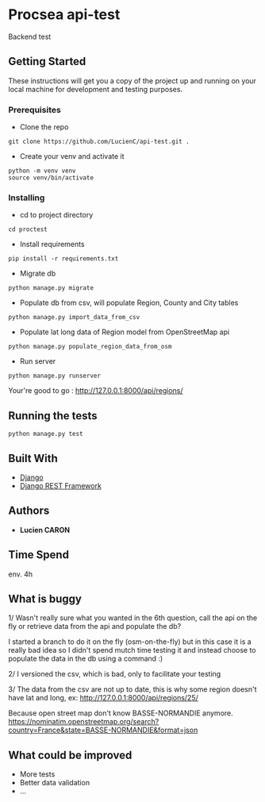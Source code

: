 # Procsea api-test

Backend test

## Getting Started

These instructions will get you a copy of the project up and running on your local machine for development and testing purposes.

### Prerequisites

- Clone the repo
```
git clone https://github.com/LucienC/api-test.git .
```

- Create your venv and activate it

```
python -m venv venv
source venv/bin/activate
```

### Installing

- cd to project directory

```
cd proctest
```

- Install requirements
```
pip install -r requirements.txt
```

- Migrate db
```
python manage.py migrate
```

- Populate db from csv, will populate Region, County and City tables
```
python manage.py import_data_from_csv
```

- Populate lat long data of Region model from OpenStreetMap api
```
python manage.py populate_region_data_from_osm
```


- Run server
```
python manage.py runserver
```

Your're good to go : http://127.0.0.1:8000/api/regions/

## Running the tests

```
python manage.py test
```

## Built With

* [Django](https://www.djangoproject.com/)
* [Django REST Framework](https://www.django-rest-framework.org/)

## Authors

* **Lucien CARON**

## Time Spend

env. 4h

## What is buggy

1/ Wasn't really sure what you wanted in the 6th question, call the api on the fly or retrieve data from the api and populate the db?

I started a branch to do it on the fly (osm-on-the-fly) but in this case it is a really bad idea so I didn't spend mutch 
time testing it and instead choose to populate the data in the db using a command :)

2/ I versioned the csv, which is bad, only to facilitate your testing

3/ The data from the csv are not up to date, this is why some region doesn't have lat and long, 
ex: http://127.0.0.1:8000/api/regions/25/

Because open street map don't know BASSE-NORMANDIE anymore.
https://nominatim.openstreetmap.org/search?country=France&state=BASSE-NORMANDIE&format=json

## What could be improved

- More tests
- Better data validation
- ...
